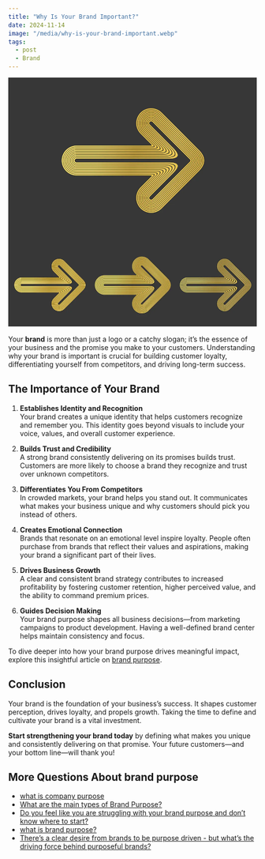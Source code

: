 ```yaml
---
title: "Why Is Your Brand Important?"
date: 2024-11-14
image: "/media/why-is-your-brand-important.webp"
tags:
  - post
  - Brand
---
```


![Why Is Your Brand Important?](/media/why-is-your-brand-important.webp)

Your **brand** is more than just a logo or a catchy slogan; it’s the essence of your business and the promise you make to your customers. Understanding why your brand is important is crucial for building customer loyalty, differentiating yourself from competitors, and driving long-term success.

## The Importance of Your Brand

1. **Establishes Identity and Recognition**  
   Your brand creates a unique identity that helps customers recognize and remember you. This identity goes beyond visuals to include your voice, values, and overall customer experience.

2. **Builds Trust and Credibility**  
   A strong brand consistently delivering on its promises builds trust. Customers are more likely to choose a brand they recognize and trust over unknown competitors.

3. **Differentiates You From Competitors**  
   In crowded markets, your brand helps you stand out. It communicates what makes your business unique and why customers should pick you instead of others.

4. **Creates Emotional Connection**  
   Brands that resonate on an emotional level inspire loyalty. People often purchase from brands that reflect their values and aspirations, making your brand a significant part of their lives.

5. **Drives Business Growth**  
   A clear and consistent brand strategy contributes to increased profitability by fostering customer retention, higher perceived value, and the ability to command premium prices.

6. **Guides Decision Making**  
   Your brand purpose shapes all business decisions—from marketing campaigns to product development. Having a well-defined brand center helps maintain consistency and focus.

To dive deeper into how your brand purpose drives meaningful impact, explore this insightful article on [brand purpose](https://supertotallyawesome.com/posts/brand-purpose).

## Conclusion

Your brand is the foundation of your business’s success. It shapes customer perception, drives loyalty, and propels growth. Taking the time to define and cultivate your brand is a vital investment.  

**Start strengthening your brand today** by defining what makes you unique and consistently delivering on that promise. Your future customers—and your bottom line—will thank you!

## More Questions About brand purpose

- [what is company purpose](/posts/what-is-company-purpose)
- [What are the main types of Brand Purpose?](/posts/what-are-the-main-types-of-brand-purpose)
- [Do you feel like you are struggling with your brand purpose and don’t know where to start?](/posts/do-you-feel-like-you-are-struggling-with-your-bran)
- [what is brand purpose?](/posts/what-is-brand-purpose)
- [There’s a clear desire from brands to be purpose driven - but what’s the driving force behind purposeful brands?](/posts/there-s-a-clear-desire-from-brands-to-be-purpose-d)
